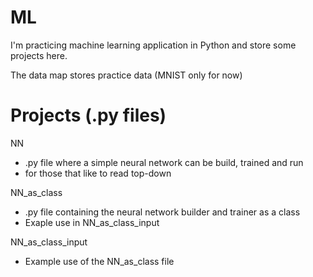 # ML

I'm practicing machine learning application in Python and store some projects here.

The data map stores practice data (MNIST only for now)

# Projects (.py files)

NN
- .py file where a simple neural network can be build, trained and run
- for those that like to read top-down

NN_as_class
- .py file containing the neural network builder and trainer as a class
- Exaple use in NN_as_class_input

NN_as_class_input
- Example use of the NN_as_class file

